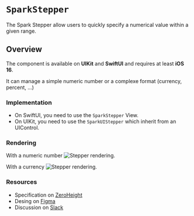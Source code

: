 # ``SparkStepper``

The Spark Stepper allow users to quickly specify a numerical value within a given range.

## Overview

The component is available on **UIKit** and **SwiftUI** and requires at least **iOS 16**.

It can manage a simple numeric number or a complexe format (currency, percent, ...)

### Implementation

- On SwiftUI, you need to use the ``SparkStepper`` View.
- On UIKit, you need to use the ``SparkUIStepper`` which inherit from an UIControl.

### Rendering

With a numeric number
![Stepper rendering.](component.png)

With a currency 
![Stepper rendering.](component_with_format.png)

### Resources

- Specification on [ZeroHeight](https://zeroheight.com/1186e1705/p/95f37c-stepper)
- Desing on [Figma](https://www.figma.com/design/0QchRdipAVuvVoDfTjLrgQ/Spark-Component-Specs?node-id=51908-6090)
- Discussion on [Slack](https://adevinta.slack.com/archives/C07GGG6TUGP)
